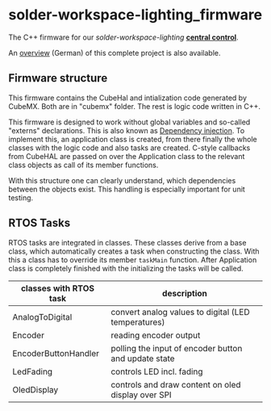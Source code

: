 # solder-workspace-lighting_firmware
The C++ firmware for our *solder-workspace-lighting* **[central control](https://github.com/netz39/solder-workspace-lighting)**.

An [overview](https://wiki.netz39.de/projects:2021:solder_workspace_lighting) (German) of this complete project is also available.

## Firmware structure
This firmware contains the CubeHal and intialization code generated by CubeMX. Both are in "cubemx" folder. The rest is logic code written in C++.

This firmware is designed to work without global variables and so-called "externs" declarations. This is also known as [Dependency injection](https://en.wikipedia.org/wiki/Dependency_injection).
To implement this, an application class is created, from there finally the whole classes with the logic code and also tasks are created.
C-style callbacks from CubeHAL are passed on over the Application class to the relevant class objects as call of its member functions.

With this structure one can clearly understand, which dependencies between the objects exist. This handling is especially important for unit testing.

## RTOS Tasks
RTOS tasks are integrated in classes. These classes derive from a base class, which automatically creates a task when constructing the class. With this a class has to override its member `taskMain` function. After Application class is completely finished with the initializing the tasks will be called.

| classes with RTOS task     | description |
|-------------------|-------------|
| AnalogToDigital     | convert analog values to digital (LED temperatures) |
| Encoder       | reading encoder output |
| EncoderButtonHandler | polling the input of encoder button and update state |
| LedFading   | controls LED incl. fading  |
| OledDisplay   | controls and draw content on oled display over SPI |
